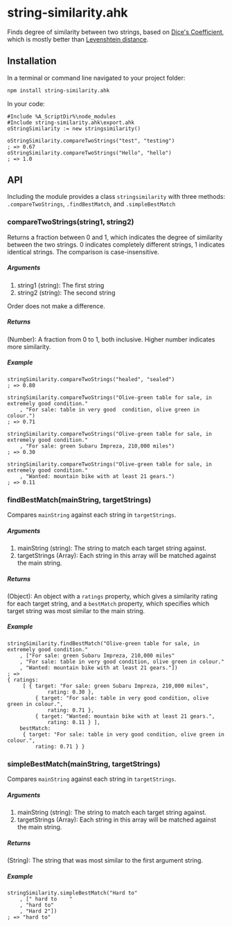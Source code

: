 string-similarity.ahk
=================

Finds degree of similarity between two strings, based on [Dice's Coefficient](http://en.wikipedia.org/wiki/S%C3%B8rensen%E2%80%93Dice_coefficient), which is mostly better than [Levenshtein distance](http://en.wikipedia.org/wiki/Levenshtein_distance).


## Installation
In a terminal or command line navigated to your project folder:
```bash
npm install string-similarity.ahk
```

In your code:
```autohotkey
#Include %A_ScriptDir%\node_modules
#Include string-similarity.ahk\export.ahk
oStringSimilarity := new stringsimilarity()

oStringSimilarity.compareTwoStrings("test", "testing")
; => 0.67
oStringSimilarity.compareTwoStrings("Hello", "hello")
; => 1.0
```

## API
Including the module provides a class `stringsimilarity` with three methods: `.compareTwoStrings`, `.findBestMatch`, and `.simpleBestMatch`


### compareTwoStrings(string1, string2)
Returns a fraction between 0 and 1, which indicates the degree of similarity between the two strings. 0 indicates completely different strings, 1 indicates identical strings. The comparison is case-insensitive.

##### Arguments
1. string1 (string): The first string
2. string2 (string): The second string
	
Order does not make a difference.
	
##### Returns
(Number): A fraction from 0 to 1, both inclusive. Higher number indicates more similarity.

##### Example
```autohotkey
stringSimilarity.compareTwoStrings("healed", "sealed")
; => 0.80

stringSimilarity.compareTwoStrings("Olive-green table for sale, in extremely good condition."
	, "For sale: table in very good  condition, olive green in colour.")
; => 0.71

stringSimilarity.compareTwoStrings("Olive-green table for sale, in extremely good condition."
	, "For sale: green Subaru Impreza, 210,000 miles")
; => 0.30

stringSimilarity.compareTwoStrings("Olive-green table for sale, in extremely good condition."
	, "Wanted: mountain bike with at least 21 gears.")
; => 0.11
```

### findBestMatch(mainString, targetStrings)
Compares `mainString` against each string in `targetStrings`.

##### Arguments
1. mainString (string): The string to match each target string against.
2. targetStrings (Array): Each string in this array will be matched against the main string.

##### Returns
(Object): An object with a `ratings` property, which gives a similarity rating for each target string, and a `bestMatch` property, which specifies which target string was most similar to the main string.

##### Example
```autohotkey
stringSimilarity.findBestMatch("Olive-green table for sale, in extremely good condition."
	, ["For sale: green Subaru Impreza, 210,000 miles"
	, "For sale: table in very good condition, olive green in colour."
	, "Wanted: mountain bike with at least 21 gears."])
; =>
{ ratings:
	 [ { target: "For sale: green Subaru Impreza, 210,000 miles",
			 rating: 0.30 },
		 { target: "For sale: table in very good condition, olive green in colour.",
			 rating: 0.71 },
		 { target: "Wanted: mountain bike with at least 21 gears.",
			 rating: 0.11 } ],
	bestMatch:
	 { target: "For sale: table in very good condition, olive green in colour.",
		 rating: 0.71 } }
```


### simpleBestMatch(mainString, targetStrings)
Compares `mainString` against each string in `targetStrings`.

##### Arguments
1. mainString (string): The string to match each target string against.
2. targetStrings (Array): Each string in this array will be matched against the main string.

##### Returns
(String): The string that was most similar to the first argument string.

##### Example
```autohotkey
stringSimilarity.simpleBestMatch("Hard to"
	, [" hard to    "
	, "hard to"
	, "Hard 2"])
; => "hard to"
```
